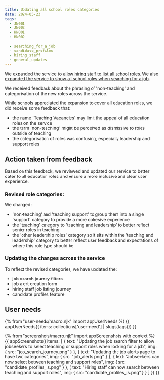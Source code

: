 ```yaml
---
title: Updating all school roles categories
date: 2024-05-23
tags:
  - JN001
  - JN002
  - HN001
  - HN002
  
  - searching_for_a_job
  - candidate_profiles
  - hiring_staff
  - general_updates
---
```


We expanded the service to [allow hiring staff to list all school roles](/allowing-hiring-staff-to-list-support-roles-on-the-service/). We also [expanded the service to show all school roles when searching for a job](/expanding-the-service-to-show-all-school-roles//).

We received feedback about the phrasing of 'non-teaching' and categorisation of the new roles across the service. 

While schools appreciated the expansion to cover all education roles, we did receive some feedback that:

- the name 'Teaching Vacancies' may limit the appeal of all education roles on the service
- the term 'non-teaching' might be perceived as dismissive to roles outside of teaching
- the categorisation of roles was confusing, especially leadership and support roles

## Action taken from feedback

Based on this feedback, we reviewed and updated our service to better cater to all education roles and ensure a more inclusive and clear user experience.

### Revised role categories:

We changed:

- 'non-teaching' and 'teaching support' to group them into a single 'support' category to provide a more cohesive experience
- the 'teaching' category to 'teaching and leadership' to better reflect senior roles in teaching
- the 'other leadership roles' category so it sits within the 'teaching and leadership' category to better reflect user feedback and expectations of where this role type should be

### Updating the changes across the service

To reflect the revised categories, we have updated the:

- job search journey filters
- job alert creation form 
- hiring staff job listing journey
- candidate profiles feature 

## User needs

{% from "user-needs/macro.njk" import appUserNeeds %}
{{ appUserNeeds({ items: collections['user-need'] | slugs(tags)}) }}

{% from "screenshots/macro.njk" import appScreenshots with context %}
{{ appScreenshots({
  items: [
  {
    text: "Updating the job search filter to allow jobseekers to select teaching or support roles when looking for a job",
    img: { src: "job_search_journey.png" }
  },
   {
    text: "Updating the job alerts page to have two categories",
    img: { src: "job_alerts.png" }
  },
  {
    text: "Jobseekers can now select between teaching and support roles",
    img: { src: "candidate_profiles_js.png" }
  },
  {
    text: "Hiring staff can now search between teaching and support roles",
    img: { src: "candidate_profiles_js.png" }
  }
  ]
}) }}
